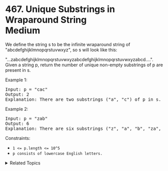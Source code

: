 # 467. Unique Substrings in Wraparound String<br> Medium

We define the string s to be the infinite wraparound string of "abcdefghijklmnopqrstuvwxyz", so s will look like this:

"...zabcdefghijklmnopqrstuvwxyzabcdefghijklmnopqrstuvwxyzabcd....".
Given a string p, return the number of unique non-empty substrings of p are present in s.

Example 1:

<pre>
Input: p = "cac"
Output: 2
Explanation: There are two substrings ("a", "c") of p in s.
</pre>

Example 2:

<pre>
Input: p = "zab"
Output: 6
Explanation: There are six substrings ("z", "a", "b", "za", "ab", and "zab") of p in s.
</pre>

Constraints:

- `1 <= p.length <= 10^5`
- `p consists of lowercase English letters.`

<details>

<summary> Related Topics </summary>

-   `String`
-   `Dynamic Programming`

</details>
